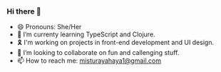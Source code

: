 ### Hi there 👋
- 😄 Pronouns: She/Her
- 🌱 I’m currenty learning TypeScript and Clojure.
- 🎗️ I'm working on projects in front-end development and UI design.
- 👯 I’m looking to collaborate on fun and callenging stuff.
- 📫 How to reach me: misturayahaya1@gmail.com
<!--
**Mistie-rious/Mistie-rious** is a ✨ _special_ ✨ repository because its `README.md` (this file) appears on your GitHub profile.

Here are some ideas to get you started:




- 🤔 I’m looking for help with ...



- ⚡ Fun fact: ...
-->
